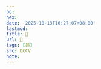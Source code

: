 ```yaml
---
bc:
hex:
date: '2025-10-13T10:27:07+08:00'
lastmod:
title: 􂵙
url: 􂵙
tags: [昴]
src: DCCV
note:
---
```


